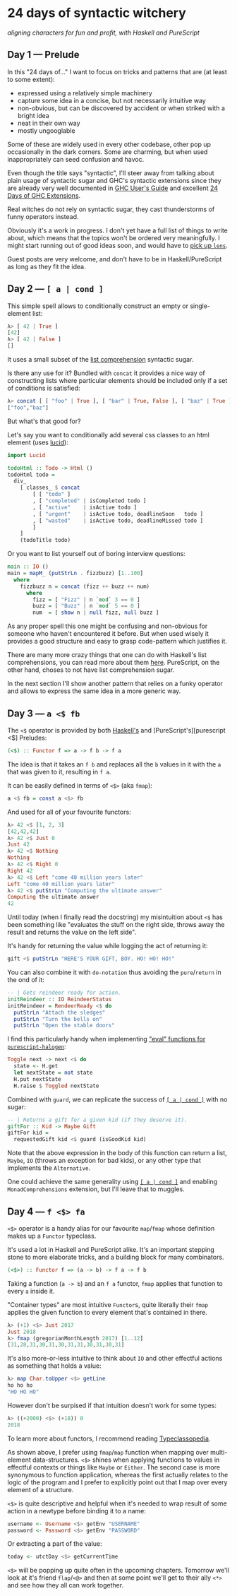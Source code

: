# 24 days of syntactic witchery
*aligning characters for fun and profit, with Haskell and PureScript*

## Day 1 — Prelude <a name="day-1"></a>
In this "24 days of…" I want to focus on tricks and patterns that are (at least to some extent):

- expressed using a relatively simple machinery
- capture some idea in a concise, but not necessarily intuitive way
- non-obvious, but can be discovered by accident or when striked with a bright idea
- neat in their own way
- mostly ungooglable

Some of these are widely used in every other codebase, other pop up occasionally in the dark corners. Some are charming, but when used inappropriately can seed confusion and havoc.

Even though the title says "syntactic", I'll steer away from talking about plain usage of syntactic sugar and GHC's syntactic extensions since they are already very well documented in [GHC User's Guide][ghc-syntactic-extensions] and excellent [24 Days of GHC Extensions][24-days-of-ghc-extensions].

Real witches do not rely on syntactic sugar, they cast thunderstorms of funny operators instead.

[ghc-syntactic-extensions]: http://downloads.haskell.org/~ghc/latest/docs/html/users_guide/glasgow_exts.html#syntactic-extensions

[24-days-of-ghc-extensions]: https://ocharles.org.uk/blog/pages/2014-12-01-24-days-of-ghc-extensions.html

Obviously it's a work in progress. I don't yet have a full list of things to write about, which means that the topics won't be ordered very meaningfully. I might start running out of good ideas soon, and would have to [pick up `lens`](https://ro-che.info/ccc/23).

Guest posts are very welcome, and don't have to be in Haskell/PureScript as long as they fit the idea.

## Day 2 — `[ a | cond ]` <a name="day-2"></a>

This simple spell allows to conditionally construct an empty or single-element list:

```haskell
λ> [ 42 | True ]
[42]
λ> [ 42 | False ]
[]
```

It uses a small subset of the [list comprehension] syntactic sugar.

[list comprehension]: https://wiki.haskell.org/List_comprehension

Is there any use for it? Bundled with `concat` it provides a nice way of constructing
lists where particular elements should be included only if a set of conditions is satisfied:

```haskell
λ> concat [ [ "foo" | True ], [ "bar" | True, False ], [ "baz" | True ] ]
["foo","baz"]
```

But what's that good for?

Let's say you want to conditionally add several css classes to an html element (uses [lucid]):

[lucid]: https://github.com/chrisdone/lucid

```haskell
import Lucid

todoHtml :: Todo -> Html ()
todoHtml todo =
  div_
    [ classes_ $ concat
        [ [ "todo" ]
        , [ "completed" | isCompleted todo ]
        , [ "active"    | isActive todo ]
        , [ "urgent"    | isActive todo, deadlineSoon   todo ]
        , [ "wasted"    | isActive todo, deadlineMissed todo ]
        ]
    ]
    (todoTitle todo)
```

Or you want to list yourself out of boring interview questions:

```haskell
main :: IO ()
main = mapM_ (putStrLn . fizzbuzz) [1..100]
  where
    fizzbuzz n = concat (fizz ++ buzz ++ num)
      where
        fizz = [ "Fizz" | n `mod` 3 == 0 ]
        buzz = [ "Buzz" | n `mod` 5 == 0 ]
        num  = [ show n | null fizz, null buzz ]
```

As any proper spell this one might be confusing and non-obvious for someone who haven't encountered it before. But when used wisely it provides a good structure and easy to grasp code-pattern which justifies it.

There are many more crazy things that one can do with Haskell's list comprehensions, you can read more about them [here](https://ocharles.org.uk/blog/guest-posts/2014-12-07-list-comprehensions.html). PureScript, on the other hand, choses to not have list comprehension sugar.

In the next section I'll show another pattern that relies on a funky operator and allows to express the same idea in a more generic way.

## Day 3 — `a <$ fb` <a name="day-3"></a>

The `<$` operator is provided by both [Haskell's][haskell <$] and [PureScript's][purescript <$] Preludes:

[haskell <$]: https://hackage.haskell.org/package/base-4.10.0.0/docs/Prelude.html#v:-60--36-
[purescript <$]: https://pursuit.purescript.org/packages/purescript-prelude/3.1.0/docs/Data.Functor#v:(%3C$)

```haskell
(<$) :: Functor f => a -> f b -> f a
```

The idea is that it takes an `f b` and replaces all the `b` values in it with the `a` that was given to it, resulting in `f a`.

It can be easily defined in terms of `<$>` (aka `fmap`):

```haskell
a <$ fb = const a <$> fb
```

And used for all of your favourite functors:

```haskell
λ> 42 <$ [1, 2, 3]
[42,42,42]
λ> 42 <$ Just 0
Just 42
λ> 42 <$ Nothing
Nothing
λ> 42 <$ Right 0
Right 42
λ> 42 <$ Left "come 40 million years later"
Left "come 40 million years later"
λ> 42 <$ putStrLn "Computing the ultimate answer"
Computing the ultimate answer
42
```

Until today (when I finally read the docstring) my misintuition about `<$` has been something like "evaluates the stuff on the right side, throws away the result and returns the value on the left side".

It's handy for returning the value while logging the act of returning it:

```haskell
gift <$ putStrLn "HERE'S YOUR GIFT, BOY. HO! HO! HO!"
```

You can also combine it with `do-notation` thus avoiding the `pure`/`return` in the ond of it:

```haskell
-- | Gets reindeer ready for action.
initReindeer :: IO ReindeerStatus
initReindeer = RendeerReady <$ do
  putStrLn "Attach the sledges"
  putStrLn "Turn the bells on"
  putStrLn "Open the stable doors"
```

I find this particularly handy when implementing ["eval" functions for `purescript-halogen`][halogen-eval]:

[halogen-eval]: https://github.com/slamdata/purescript-halogen/blob/master/docs/2%20-%20Defining%20a%20component.md#evaluating-actions

```haskell
Toggle next -> next <$ do
  state <- H.get
  let nextState = not state
  H.put nextState
  H.raise $ Toggled nextState
```

Combined with `guard`, we can replicate the success of [`[ a | cond ]`](#day-2) with no sugar:

```haskell
-- | Returns a gift for a given kid (if they deserve it).
giftFor :: Kid -> Maybe Gift
giftFor kid =
  requestedGift kid <$ guard (isGoodKid kid)
```

Note that the above expression in the body of this function can return a list, `Maybe`, `IO` (throws an exception for bad kids), or any other type that implements the `Alternative`.

One could achieve the same generality using [`[ a | cond ]`](#day-2) and enabling `MonadComprehensions` extension, but I'll leave that to muggles.

## Day 4 — `f <$> fa` <a name="day-4"></a>

`<$>` operator is a handy alias for our favourite `map`/`fmap` whose definition makes up a `Functor` typeclass.

It's used a lot in Haskell and PureScript alike. It's an important stepping stone to more elaborate tricks, and a building block for many combinators.

```haskell
(<$>) :: Functor f => (a -> b) -> f a -> f b
```

Taking a function (`a -> b`) and an `f a` functor, `fmap` applies that function to every `a` inside it.

"Container types" are most intuitive `Functor`s, quite literally their `fmap` applies the given function to every element that's contained in there.

```haskell
λ> (+1) <$> Just 2017
Just 2018
λ> fmap (gregorianMonthLength 2017) [1..12]
[31,28,31,30,31,30,31,31,30,31,30,31]
```

It's also more-or-less intuitive to think about `IO` and other effectful actions as something that holds a value:

```haskell
λ> map Char.toUpper <$> getLine
ho ho ho
"HO HO HO"
```

However don't be surpised if that intuition doesn't work for some types:

```haskell
λ> ((+2000) <$> (+18)) 0
2018
```

To learn more about functors, I recommend reading [Typeclassopedia](https://wiki.haskell.org/Typeclassopedia#Functor).

As shown above, I prefer using `fmap`/`map` function when mapping over multi-element data-structures. `<$>` shines when applying functions to values in effectful contexts or things like `Maybe` or `Either`. The second case is more synonymous to function application, whereas the first actually relates to the logic of the program and I prefer to explicitly point out that I map over every element of a structure.

`<$>` is quite descriptive and helpful when it's needed to wrap result of some action in a newtype before binding it to a name:

```haskell
username <- Username <$> getEnv "USERNAME"
password <- Password <$> getEnv "PASSWORD"
```

Or extracting a part of the value:

```haskell
today <- utctDay <$> getCurrentTime
```

`<$>` will be popping up quite often in the upcoming chapters. Tomorrow we'll look at it's friend `flap`/`<@>` and then at some point we'll get to their ally `<*>` and see how they all can work together.
